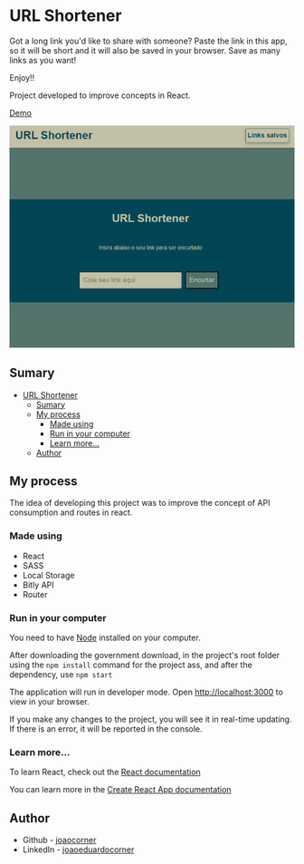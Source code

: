 # URL Shortener

Got a long link you'd like to share with someone? Paste the link in this app, so it will be short and it will also be saved in your browser. Save as many links as you want!

Enjoy!!

Project developed to improve concepts in React.

[Demo](https://joaocorner.github.io/url-shortener)

![Preview](https://raw.githubusercontent.com/joaocorner/url-shortener/main/public/img/preview.png)

## Sumary

- [URL Shortener](#url-shortener)
  - [Sumary](#sumary)
  - [My process](#my-process)
    - [Made using](#made-using)
    - [Run in your computer](#run-in-your-computer)
    - [Learn more...](#learn-more)
  - [Author](#author)

## My process

The idea of developing this project was to improve the concept of API consumption and routes in react.

### Made using

- React
- SASS
- Local Storage
- Bitly API
- Router

### Run in your computer

You need to have [Node](https://nodejs.org/en/) installed on your computer.

After downloading the government download, in the project's root folder using the `npm install` command for the project ass, and after the dependency, use `npm start`

The application will run in developer mode.
Open [http://localhost:3000](http://localhost:3000) to view in your browser.

If you make any changes to the project, you will see it in real-time updating.
If there is an error, it will be reported in the console.

### Learn more...

To learn React, check out the [React documentation](https://reactjs.org/)

You can learn more in the [Create React App documentation](https://facebook.github.io/create-react-app/docs/getting-started)

## Author

- Github - [joaocorner](https://github.com/joaocorner)
- LinkedIn - [joaoeduardocorner](https://www.linkedin.com/in/joaoeduardocorner/)
